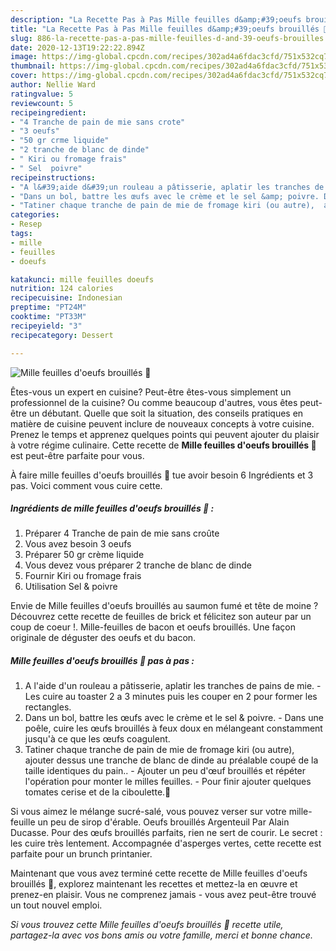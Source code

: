 ```yaml
---
description: "La Recette Pas à Pas Mille feuilles d&amp;#39;oeufs brouillés 🥪"
title: "La Recette Pas à Pas Mille feuilles d&amp;#39;oeufs brouillés 🥪"
slug: 886-la-recette-pas-a-pas-mille-feuilles-d-and-39-oeufs-brouilles
date: 2020-12-13T19:22:22.894Z
image: https://img-global.cpcdn.com/recipes/302ad4a6fdac3cfd/751x532cq70/mille-feuilles-doeufs-brouilles-🥪-photo-principale-de-la-recette.jpg
thumbnail: https://img-global.cpcdn.com/recipes/302ad4a6fdac3cfd/751x532cq70/mille-feuilles-doeufs-brouilles-🥪-photo-principale-de-la-recette.jpg
cover: https://img-global.cpcdn.com/recipes/302ad4a6fdac3cfd/751x532cq70/mille-feuilles-doeufs-brouilles-🥪-photo-principale-de-la-recette.jpg
author: Nellie Ward
ratingvalue: 5
reviewcount: 5
recipeingredient:
- "4 Tranche de pain de mie sans crote"
- "3 oeufs"
- "50 gr crme liquide"
- "2 tranche de blanc de dinde"
- " Kiri ou fromage frais"
- " Sel  poivre"
recipeinstructions:
- "A l&#39;aide d&#39;un rouleau a pâtisserie, aplatir les tranches de pains de mie. Les cuire au toaster 2 a 3 minutes puis les couper en 2 pour former les rectangles."
- "Dans un bol, battre les œufs avec le crème et le sel &amp; poivre. Dans une poêle, cuire les œufs brouillés à feux doux en mélangeant constamment jusqu&#39;à ce que les œufs coagulent."
- "Tatiner chaque tranche de pain de mie de fromage kiri (ou autre),  ajouter dessus une tranche de blanc de dinde au préalable coupé de la taille identiques du pain.. Ajouter un peu d&#39;œuf brouillés et répéter l&#39;opération pour monter le milles feuilles.  Pour finir ajouter quelques tomates cerise et de la ciboulette.🌿"
categories:
- Resep
tags:
- mille
- feuilles
- doeufs

katakunci: mille feuilles doeufs 
nutrition: 124 calories
recipecuisine: Indonesian
preptime: "PT24M"
cooktime: "PT33M"
recipeyield: "3"
recipecategory: Dessert

---
```



![Mille feuilles d&#39;oeufs brouillés 🥪](https://img-global.cpcdn.com/recipes/302ad4a6fdac3cfd/751x532cq70/mille-feuilles-doeufs-brouilles-🥪-photo-principale-de-la-recette.jpg)

Êtes-vous un expert en cuisine? Peut-être êtes-vous simplement un professionnel de la cuisine? Ou comme beaucoup d'autres, vous êtes peut-être un débutant. Quelle que soit la situation, des conseils pratiques en matière de cuisine peuvent inclure de nouveaux concepts à votre cuisine. Prenez le temps et apprenez quelques points qui peuvent ajouter du plaisir à votre régime culinaire. Cette recette de <strong> Mille feuilles d&#39;oeufs brouillés 🥪 </strong> est peut-être parfaite pour vous.

<!--inarticleads1-->

À faire mille feuilles d&#39;oeufs brouillés 🥪 tue avoir besoin 6 Ingrédients et 3 pas. Voici comment vous cuire cette.

##### Ingrédients de mille feuilles d&#39;oeufs brouillés 🥪 :

1. Préparer 4 Tranche de pain de mie sans croûte
1. Vous avez besoin 3 oeufs
1. Préparer 50 gr crème liquide
1. Vous devez vous préparer 2 tranche de blanc de dinde
1. Fournir  Kiri ou fromage frais
1. Utilisation  Sel &amp; poivre


Envie de Mille feuilles d&#39;oeufs brouillés au saumon fumé et tête de moine ? Découvrez cette recette de feuilles de brick et félicitez son auteur par un coup de coeur !. Mille-feuilles de bacon et oeufs brouillés. Une façon originale de déguster des oeufs et du bacon. 

<!--inarticleads2-->

##### Mille feuilles d&#39;oeufs brouillés 🥪 pas à pas :

1. A l&#39;aide d&#39;un rouleau a pâtisserie, aplatir les tranches de pains de mie. - Les cuire au toaster 2 a 3 minutes puis les couper en 2 pour former les rectangles.
1. Dans un bol, battre les œufs avec le crème et le sel &amp; poivre. - Dans une poêle, cuire les œufs brouillés à feux doux en mélangeant constamment jusqu&#39;à ce que les œufs coagulent.
1. Tatiner chaque tranche de pain de mie de fromage kiri (ou autre),  ajouter dessus une tranche de blanc de dinde au préalable coupé de la taille identiques du pain.. - Ajouter un peu d&#39;œuf brouillés et répéter l&#39;opération pour monter le milles feuilles.  - Pour finir ajouter quelques tomates cerise et de la ciboulette.🌿


Si vous aimez le mélange sucré-salé, vous pouvez verser sur votre mille-feuille un peu de sirop d&#39;érable. Oeufs brouillés Argenteuil Par Alain Ducasse. Pour des œufs brouillés parfaits, rien ne sert de courir. Le secret : les cuire très lentement. Accompagnée d&#39;asperges vertes, cette recette est parfaite pour un brunch printanier. 

<!--inarticleads1-->

<p>
Maintenant que vous avez terminé cette recette de Mille feuilles d&#39;oeufs brouillés 🥪, explorez maintenant les recettes et mettez-la en œuvre et prenez-en plaisir. Vous ne comprenez jamais - vous avez peut-être trouvé un tout nouvel emploi.
</p>

<p>
<i>Si vous trouvez cette Mille feuilles d&#39;oeufs brouillés 🥪 recette utile, partagez-la avec vos bons amis ou votre famille, merci et bonne chance.</i>
</p>
